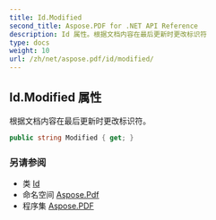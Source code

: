 ```yaml
---
title: Id.Modified
second_title: Aspose.PDF for .NET API Reference
description: Id 属性。根据文档内容在最后更新时更改标识符
type: docs
weight: 10
url: /zh/net/aspose.pdf/id/modified/
---
```

## Id.Modified 属性

根据文档内容在最后更新时更改标识符。

```csharp
public string Modified { get; }
```

### 另请参阅

* 类 [Id](../)
* 命名空间 [Aspose.Pdf](../../../aspose.pdf/)
* 程序集 [Aspose.PDF](../../../)